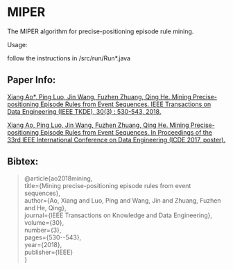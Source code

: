 # MIPER
 The MIPER algorithm for precise-positioning episode rule mining.
 
 Usage:
 
 follow the instructions in /src/run/Run*.java
 
 ## Paper Info:
 
 [Xiang Ao*, Ping Luo, Jin Wang, Fuzhen Zhuang, Qing He. Mining Precise-positioning Episode Rules from Event Sequences. IEEE Transactions on Data Engineering (IEEE TKDE), 30(3) : 530-543, 2018.](https://ieeexplore.ieee.org/document/8107542)
 
 [Xiang Ao, Ping Luo, Jin Wang, Fuzhen Zhuang, Qing He. Mining Precise-positioning Episode Rules from Event Sequences. In Proceedings of the 33rd IEEE International Conference on Data Engineering (ICDE 2017, poster).](https://ieeexplore.ieee.org/document/7929941)
 
 ## Bibtex:
 
 > @article{ao2018mining,  
 > title={Mining precise-positioning episode rules from event sequences},  
 > author={Ao, Xiang and Luo, Ping and Wang, Jin and Zhuang, Fuzhen and He, Qing},  
 > journal={IEEE Transactions on Knowledge and Data Engineering},  
 > volume={30},  
 > number={3},  
 > pages={530--543},  
 > year={2018},  
 > publisher={IEEE}  
 > }
 
 
